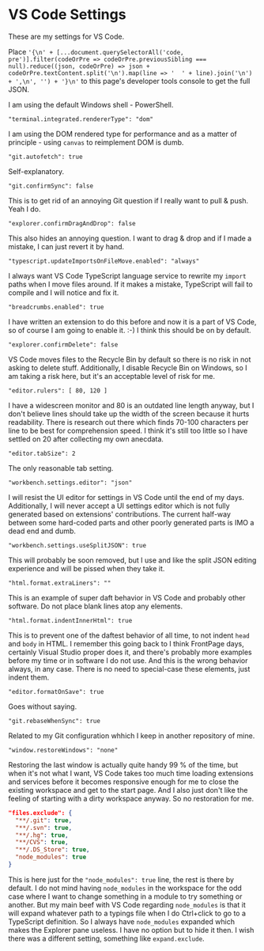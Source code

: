 # VS Code Settings

These are my settings for VS Code.

Place `'{\n' + [...document.querySelectorAll('code, pre')].filter(codeOrPre => codeOrPre.previousSibling === null).reduce((json, codeOrPre) => json + codeOrPre.textContent.split('\n').map(line => '  ' + line).join('\n') + ',\n', '') + '}\n'` to this page's developer tools console to get the full JSON.

I am using the default Windows shell - PowerShell.

`"terminal.integrated.rendererType": "dom"`

I am using the DOM rendered type for performance and as a matter of principle - using `canvas` to reimplement DOM is dumb.

`"git.autofetch": true`

Self-explanatory.

`"git.confirmSync": false`

This is to get rid of an annoying Git question if I really want to pull & push. Yeah I do.

`"explorer.confirmDragAndDrop": false`

This also hides an annoying question. I want to drag & drop and if I made a mistake, I can just revert it by hand.

`"typescript.updateImportsOnFileMove.enabled": "always"`

I always want VS Code TypeScript language service to rewrite my `import` paths when I move files around.
If it makes a mistake, TypeScript will fail to compile and I will notice and fix it.

`"breadcrumbs.enabled": true`

I have written an extension to do this before and now it is a part of VS Code, so of course I am going to enable it. :-)
I think this should be on by default.

`"explorer.confirmDelete": false`

VS Code moves files to the Recycle Bin by default so there is no risk in not asking to delete stuff.
Additionally, I disable Recycle Bin on Windows, so I am taking a risk here, but it's an acceptable level of risk for me.

`"editor.rulers": [ 80, 120 ]`

I have a widescreen monitor and 80 is an outdated line length anyway, but I don't believe lines should take up the width
of the screen because it hurts readability. There is research out there which finds 70-100 characters per line to be best
for comprehension speed. I think it's still too little so I have settled on 20 after collecting my own anecdata.

`"editor.tabSize": 2`

The only reasonable tab setting.

`"workbench.settings.editor": "json"`

I will resist the UI editor for settings in VS Code until the end of my days.
Additionally, I will never accept a UI settings editor which is not fully generated based on extensions' contributions.
The current half-way between some hard-coded parts and other poorly generated parts is IMO a dead end and dumb.

`"workbench.settings.useSplitJSON": true`

This will probably be soon removed, but I use and like the split JSON editing experience and will be pissed when they take it.

`"html.format.extraLiners": ""`

This is an example of super daft behavior in VS Code and probably other software. Do not place blank lines atop any elements.

`"html.format.indentInnerHtml": true`

This is to prevent one of the daftest behavior of all time, to not indent `head` and `body` in HTML.
I remember this going back to I think FrontPage days, certainly Visual Studio proper does it, and there's probably more examples
before my time or in software I do not use.
And this is the wrong behavior always, in any case. There is no need to special-case these elements, just indent them.

`"editor.formatOnSave": true`

Goes without saying.

`"git.rebaseWhenSync": true`

Related to my Git configuration whhich I keep in another repository of mine.

`"window.restoreWindows": "none"`

Restoring the last window is actually quite handy 99 % of the time, but when it's not what I want, VS Code takes too much
time loading extensions and services before it becomes responsive enough for me to close the existing workspace and get to
the start page. And I also just don't like the feeling of starting with a dirty workspace anyway. So no restoration for me.

```json
"files.exclude": {
  "**/.git": true,
  "**/.svn": true,
  "**/.hg": true,
  "**/CVS": true,
  "**/.DS_Store": true,
  "node_modules": true
}
```

This is here just for the `"node_modules": true` line, the rest is there by default. I do not mind having `node_modules`
in the workspace for the odd case where I want to change something in a module to try something or another. But my main
beef with VS Code regarding `node_modules` is that it will expand whatever path to a typings file when I do Ctrl+click
to go to a TypeScript definition. So I always have `node_modules` expanded which makes the Explorer pane useless. I have
no option but to hide it then. I wish there was a different setting, something like `expand.exclude`.
